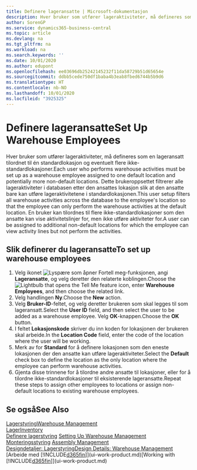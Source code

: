 ```yaml
---
title: Definere lageransatte | Microsoft-dokumentasjon
description: Hver bruker som utfører lageraktiviteter, må defineres som en lageransatt tilordnet til én standardlokasjon og eventuelt flere ikke-standardlokasjoner.
author: SorenGP
ms.service: dynamics365-business-central
ms.topic: article
ms.devlang: na
ms.tgt_pltfrm: na
ms.workload: na
ms.search.keywords: ''
ms.date: 10/01/2020
ms.author: edupont
ms.openlocfilehash: ee03696db25242145232f11da58729b51d65654e
ms.sourcegitcommit: ddbb5cede750df1baba4b3eab8fbed6744b5b9d6
ms.translationtype: HT
ms.contentlocale: nb-NO
ms.lasthandoff: 10/01/2020
ms.locfileid: "3925325"
---
```

# <a name="set-up-warehouse-employees"></a><span data-ttu-id="422d8-103">Definere lageransatte</span><span class="sxs-lookup"><span data-stu-id="422d8-103">Set Up Warehouse Employees</span></span>
<span data-ttu-id="422d8-104">Hver bruker som utfører lageraktiviteter, må defineres som en lageransatt tilordnet til én standardlokasjon og eventuelt flere ikke-standardlokasjoner.</span><span class="sxs-lookup"><span data-stu-id="422d8-104">Each user who performs warehouse activities must be set up as a warehouse employee assigned to one default location and potentially more non-default locations.</span></span> <span data-ttu-id="422d8-105">Dette brukeroppsettet filtrerer alle lageraktiviteter i databasen etter den ansattes lokasjon slik at den ansatte bare kan utføre lageraktivitetene i standardlokasjonen.</span><span class="sxs-lookup"><span data-stu-id="422d8-105">This user setup filters all warehouse activities across the database to the employee's location so that the employee can only perform the warehouse activities at the default location.</span></span> <span data-ttu-id="422d8-106">En bruker kan tilordnes til flere ikke-standardlokasjoner som den ansatte kan vise aktivitetslinjer for, men ikke utføre aktiviteter for.</span><span class="sxs-lookup"><span data-stu-id="422d8-106">A user can be assigned to additional non-default locations for which the employee can view activity lines but not perform the activities.</span></span>

## <a name="to-set-up-warehouse-employees"></a><span data-ttu-id="422d8-107">Slik definerer du lageransatte</span><span class="sxs-lookup"><span data-stu-id="422d8-107">To set up warehouse employees</span></span>  
1.  <span data-ttu-id="422d8-108">Velg ikonet ![Lyspære som åpner Fortell meg-funksjonen](media/ui-search/search_small.png "Fortell hva du vil gjøre"), angi **Lageransatte**, og velg deretter den relaterte koblingen.</span><span class="sxs-lookup"><span data-stu-id="422d8-108">Choose the ![Lightbulb that opens the Tell Me feature](media/ui-search/search_small.png "Tell me what you want to do") icon, enter **Warehouse Employees**, and then choose the related link.</span></span>  
2. <span data-ttu-id="422d8-109">Velg handlingen **Ny**.</span><span class="sxs-lookup"><span data-stu-id="422d8-109">Choose the **New** action.</span></span>  
3. <span data-ttu-id="422d8-110">Velg **Bruker-ID**-feltet, og velg deretter brukeren som skal legges til som lageransatt.</span><span class="sxs-lookup"><span data-stu-id="422d8-110">Select the **User ID** field, and then select the user to be added as a warehouse employee.</span></span> <span data-ttu-id="422d8-111">Velg **OK**-knappen.</span><span class="sxs-lookup"><span data-stu-id="422d8-111">Choose the **OK** button.</span></span>  
6.  <span data-ttu-id="422d8-112">I feltet **Lokasjonskode** skriver du inn koden for lokasjonen der brukeren skal arbeide.</span><span class="sxs-lookup"><span data-stu-id="422d8-112">In the **Location Code** field, enter the code of the location where the user will be working.</span></span>  
7.  <span data-ttu-id="422d8-113">Merk av for **Standard** for å definere lokasjonen som den eneste lokasjonen der den ansatte kan utføre lageraktiviteter.</span><span class="sxs-lookup"><span data-stu-id="422d8-113">Select the **Default** check box to define the location as the only location where the employee can perform warehouse activities.</span></span>  
8.  <span data-ttu-id="422d8-114">Gjenta disse trinnene for å tilordne andre ansatte til lokasjoner, eller for å tilordne ikke-standardlokasjoner til eksisterende lageransatte.</span><span class="sxs-lookup"><span data-stu-id="422d8-114">Repeat these steps to assign other employees to locations or assign non-default locations to existing warehouse employees.</span></span>  

## <a name="see-also"></a><span data-ttu-id="422d8-115">Se også</span><span class="sxs-lookup"><span data-stu-id="422d8-115">See Also</span></span>  
[<span data-ttu-id="422d8-116">Lagerstyring</span><span class="sxs-lookup"><span data-stu-id="422d8-116">Warehouse Management</span></span>](warehouse-manage-warehouse.md)  
[<span data-ttu-id="422d8-117">Lager</span><span class="sxs-lookup"><span data-stu-id="422d8-117">Inventory</span></span>](inventory-manage-inventory.md)  
<span data-ttu-id="422d8-118">[Definere lagerstyring](warehouse-setup-warehouse.md)   </span><span class="sxs-lookup"><span data-stu-id="422d8-118">[Setting Up Warehouse Management](warehouse-setup-warehouse.md)   </span></span>  
<span data-ttu-id="422d8-119">[Monteringsstyring](assembly-assemble-items.md)  </span><span class="sxs-lookup"><span data-stu-id="422d8-119">[Assembly Management](assembly-assemble-items.md)  </span></span>  
[<span data-ttu-id="422d8-120">Designdetaljer: Lagerstyring</span><span class="sxs-lookup"><span data-stu-id="422d8-120">Design Details: Warehouse Management</span></span>](design-details-warehouse-management.md)  
<span data-ttu-id="422d8-121">[Arbeide med [!INCLUDE[d365fin](includes/d365fin_md.md)]](ui-work-product.md)</span><span class="sxs-lookup"><span data-stu-id="422d8-121">[Working with [!INCLUDE[d365fin](includes/d365fin_md.md)]](ui-work-product.md)</span></span>  
